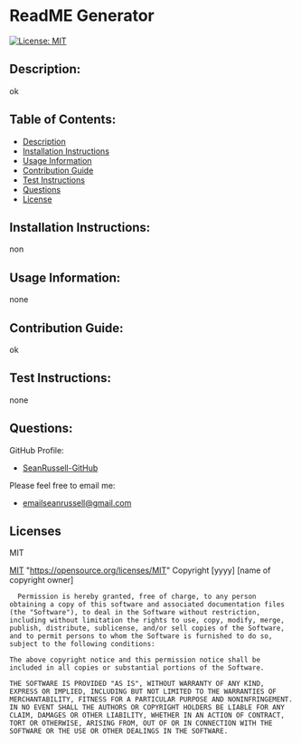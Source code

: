 # ReadME Generator
  [![License: MIT](https://img.shields.io/badge/License-MIT-yellow.svg)](https://opensource.org/licenses/MIT)
## Description:
 ok
 
## Table of Contents:
* [Description](#description)
* [Installation Instructions](#installation-instructions)
* [Usage Information](#usage-information)
* [Contribution Guide](#contribution-guide)
* [Test Instructions](#test-instructions)
* [Questions](#questions)
* [License](#license)
 
     
##  Installation Instructions:
 non
     
##  Usage Information:
 none
   
##  Contribution Guide:
 ok
     
##  Test Instructions:
 none
 
##  Questions:
GitHub Profile:

* [SeanRussell-GitHub](https://github.com/SeanRussell-GitHub)


Please feel free to email me:

* [emailseanrussell@gmail.com](mailto:emailseanrussell@gmail.com)


## Licenses
 
 MIT
   
 [MIT](https://opensource.org/licenses/MIT)
 "https://opensource.org/licenses/MIT" 
    Copyright [yyyy] [name of copyright owner]

      Permission is hereby granted, free of charge, to any person obtaining a copy of this software and associated documentation files (the "Software"), to deal in the Software without restriction, including without limitation the rights to use, copy, modify, merge, publish, distribute, sublicense, and/or sell copies of the Software, and to permit persons to whom the Software is furnished to do so, subject to the following conditions:

    The above copyright notice and this permission notice shall be included in all copies or substantial portions of the Software.
    
    THE SOFTWARE IS PROVIDED "AS IS", WITHOUT WARRANTY OF ANY KIND, EXPRESS OR IMPLIED, INCLUDING BUT NOT LIMITED TO THE WARRANTIES OF MERCHANTABILITY, FITNESS FOR A PARTICULAR PURPOSE AND NONINFRINGEMENT. IN NO EVENT SHALL THE AUTHORS OR COPYRIGHT HOLDERS BE LIABLE FOR ANY CLAIM, DAMAGES OR OTHER LIABILITY, WHETHER IN AN ACTION OF CONTRACT, TORT OR OTHERWISE, ARISING FROM, OUT OF OR IN CONNECTION WITH THE SOFTWARE OR THE USE OR OTHER DEALINGS IN THE SOFTWARE.
    
 